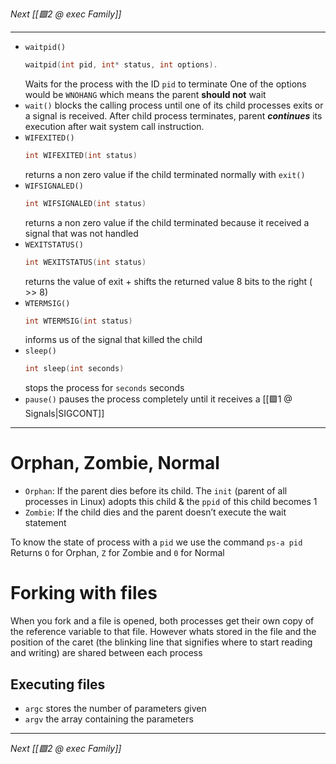 _Next [[🟩2 @ exec Family]]_

---


- `waitpid()`
	```c
	waitpid(int pid, int* status, int options).
	```
	Waits for the process with the ID `pid` to terminate
	One of the options would be `WNOHANG` which means the parent **should not** wait
- `wait()`
	blocks the calling process until one of its child processes exits or a signal is received. After child process terminates, parent _**continues**_ its execution after wait system call instruction.
- `WIFEXITED()`
	```c
	int WIFEXITED(int status)
	```
	returns a non zero value if the child terminated normally with `exit()`
- `WIFSIGNALED()`
	```c
	int WIFSIGNALED(int status)
	```
	returns a non zero value if the child terminated because it received a signal that was not handled
- `WEXITSTATUS()`
	```c
	int WEXITSTATUS(int status)
	```
	returns the value of exit + shifts the returned value 8 bits to the right ( >> 8)
- `WTERMSIG()`
	```c
	int WTERMSIG(int status)
	```
	informs us of the signal that killed the child
- `sleep()`
	```c
	int sleep(int seconds)
	```
	stops the process for `seconds` seconds
- `pause()`
  pauses the process completely until it receives a [[🟩1 @ Signals|SIGCONT]]
--- 

# Orphan, Zombie, Normal
- `Orphan`: If the parent dies before its child. The `init` (parent of all processes in Linux) adopts this child & the `ppid` of this child becomes 1
- `Zombie`: If the child dies and the parent doesn’t execute the wait statement

To know the state of process with a `pid` we use the command `ps-a pid`
Returns `O` for Orphan, `Z` for Zombie and `0` for Normal

# Forking with files
When you fork and a file is opened, both processes get their own copy of the reference variable to that file. However whats stored in the file and the position of the caret (the blinking line that signifies where to start reading and writing) are shared between each process

## Executing files
- `argc` stores the number of parameters given
- `argv` the array containing the parameters

---
_Next [[🟩2 @ exec Family]]_
